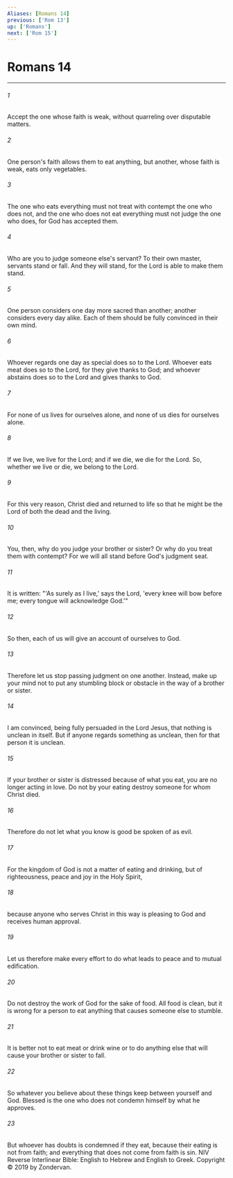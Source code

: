```yaml
---
Aliases: [Romans 14]
previous: ['Rom 13']
up: ['Romans']
next: ['Rom 15']
---
```

# Romans 14

***


###### 1 
Accept the one whose faith is weak, without quarreling over disputable matters. 

###### 2 
One person's faith allows them to eat anything, but another, whose faith is weak, eats only vegetables. 

###### 3 
The one who eats everything must not treat with contempt the one who does not, and the one who does not eat everything must not judge the one who does, for God has accepted them. 

###### 4 
Who are you to judge someone else's servant? To their own master, servants stand or fall. And they will stand, for the Lord is able to make them stand. 

###### 5 
One person considers one day more sacred than another; another considers every day alike. Each of them should be fully convinced in their own mind. 

###### 6 
Whoever regards one day as special does so to the Lord. Whoever eats meat does so to the Lord, for they give thanks to God; and whoever abstains does so to the Lord and gives thanks to God. 

###### 7 
For none of us lives for ourselves alone, and none of us dies for ourselves alone. 

###### 8 
If we live, we live for the Lord; and if we die, we die for the Lord. So, whether we live or die, we belong to the Lord. 

###### 9 
For this very reason, Christ died and returned to life so that he might be the Lord of both the dead and the living. 

###### 10 
You, then, why do you judge your brother or sister? Or why do you treat them with contempt? For we will all stand before God's judgment seat. 

###### 11 
It is written: "'As surely as I live,' says the Lord, 'every knee will bow before me; every tongue will acknowledge God.'" 

###### 12 
So then, each of us will give an account of ourselves to God. 

###### 13 
Therefore let us stop passing judgment on one another. Instead, make up your mind not to put any stumbling block or obstacle in the way of a brother or sister. 

###### 14 
I am convinced, being fully persuaded in the Lord Jesus, that nothing is unclean in itself. But if anyone regards something as unclean, then for that person it is unclean. 

###### 15 
If your brother or sister is distressed because of what you eat, you are no longer acting in love. Do not by your eating destroy someone for whom Christ died. 

###### 16 
Therefore do not let what you know is good be spoken of as evil. 

###### 17 
For the kingdom of God is not a matter of eating and drinking, but of righteousness, peace and joy in the Holy Spirit, 

###### 18 
because anyone who serves Christ in this way is pleasing to God and receives human approval. 

###### 19 
Let us therefore make every effort to do what leads to peace and to mutual edification. 

###### 20 
Do not destroy the work of God for the sake of food. All food is clean, but it is wrong for a person to eat anything that causes someone else to stumble. 

###### 21 
It is better not to eat meat or drink wine or to do anything else that will cause your brother or sister to fall. 

###### 22 
So whatever you believe about these things keep between yourself and God. Blessed is the one who does not condemn himself by what he approves. 

###### 23 
But whoever has doubts is condemned if they eat, because their eating is not from faith; and everything that does not come from faith is sin. NIV Reverse Interlinear Bible: English to Hebrew and English to Greek. Copyright © 2019 by Zondervan.
